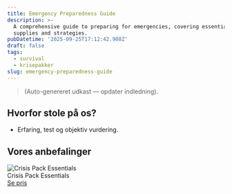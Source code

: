 ```yaml
---
title: Emergency Preparedness Guide
description: >-
  A comprehensive guide to preparing for emergencies, covering essential
  supplies and strategies.
pubDatetime: '2025-09-25T17:12:42.908Z'
draft: false
tags:
  - survival
  - krisepakker
slug: emergency-preparedness-guide
---
```

> (Auto-genereret udkast — opdater indledning).

## Hvorfor stole på os?
- Erfaring, test og objektiv vurdering.

## Vores anbefalinger


<!-- Auto: Affiliate-kort fra Products/SKUs -->

<div class="aff-card"><img src="abstract_15.png (https://v5.airtableusercontent.com/v3/u/45/45/1758830400000/uHjO-xAZTnnmeOte2mvwDw/javGava0euUW-670vtGZMhGy4Yh5p5lISD8QJ_s72hwCT_EfWREA5YdIR8imPoYFsjsEqCXpSNV7hTe2OxZt-h4Tm5PcTjFeAOW1SOuYsSvuL3lodm83vpeViL5JxsGqClbEPYG8QzJWEAU4IOHxJrO4hOuYZWN1tHqLYVlbE1A/oaj-ZpR9EtVxiOqgbsOaeWoFO9kpetNfncyLsJA3s-I)" alt="Crisis Pack Essentials" class="aff-card__img" /><div class="aff-card__meta"><div class="aff-card__title">Crisis Pack Essentials</div><a class="aff-btn" href="https://affiliate.homeessentialsee62.com/deal789?utm_source=klartilalt&utm_medium=affiliate&subid=emergency-preparedness-guide-2025-09-25" rel="sponsored nofollow noopener" target="_blank">Se pris</a></div></div>

